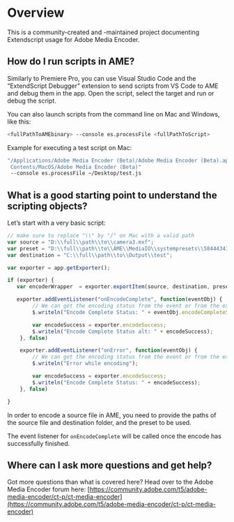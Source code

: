 # Overview

This is a community-created and -maintained project documenting Extendscript usage for Adobe Media Encoder.

## How do I run scripts in AME?

Similarly to Premiere Pro, you can use Visual Studio Code and the “ExtendScript Debugger” extension to send scripts from VS Code to AME and debug them in the app. Open the script, select the target and run or debug the script.

You can also launch scripts from the command line on Mac and Windows, like this:

```bash
<fullPathToAMEbinary> --console es.processFile <fullPathToScript>
```

Example for executing a test script on Mac:

```bash
"/Applications/Adobe Media Encoder (Beta)/Adobe Media Encoder (Beta).app/
 Contents/MacOS/Adobe Media Encoder (Beta)"
 --console es.processFile ~/Desktop/test.js
```

## What is a good starting point to understand the scripting objects?

Let’s start with a very basic script:

```javascript
// make sure to replace "\\" by "/" on Mac with a valid path
var source = "D:\\full\\path\\to\\camera3.mxf";
var preset = "D:\\full\\path\\to\\AME\\MediaIO\\systempresets\\58444341_4d584658\\XDCAMHD 50 PAL 50i.epr";
var destination = "C:\\full\\path\\to\\Output\\test";

var exporter = app.getExporter();

if (exporter) {
   var encoderWrapper  = exporter.exportItem(source, destination, preset);

   exporter.addEventListener("onEncodeComplete", function(eventObj) {
        // We can get the encoding status from the event or from the exporter
        $.writeln("Encode Complete Status: " + eventObj.encodeCompleteStatus);

        var encodeSuccess = exporter.encodeSuccess;
        $.writeln("Encode Complete Status alt: " + encodeSuccess);
    }, false)

    exporter.addEventListener("onError", function(eventObj) {
        // We can get the encoding status from the event or from the exporter
        $.writeln("Error while encoding");

        var encodeSuccess = exporter.encodeSuccess;
        $.writeln("Encode Complete Status: " + encodeSuccess);
    }, false)

}
```

In order to encode a source file in AME, you need to provide the paths of the source file and destination folder, and the preset to be used.

The event listener for `onEncodeComplete` will be called once the encode has successfully finished.

## Where can I ask more questions and get help?

Got more questions than what is covered here? Head over to the Adobe Media Encoder forum here: [https://community.adobe.com/t5/adobe-media-encoder/ct-p/ct-media-encoder](https://community.adobe.com/t5/adobe-media-encoder/ct-p/ct-media-encoder)
